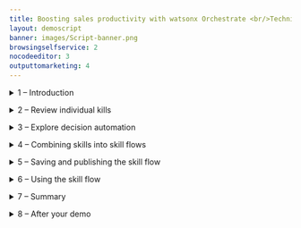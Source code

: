 ```yaml
---
title: Boosting sales productivity with watsonx Orchestrate <br/>Technical Sales Level 3 demo
layout: demoscript
banner: images/Script-banner.png
browsingselfservice: 2
nocodeeditor: 3
outputtomarketing: 4
---
```


<span id="top"></span>


<details markdown="1">

<summary>1 – Introduction</summary>

This demo shows you how to present watsonx Orchestrate’s core capabilities and its value proposition using a business scenario set in an insurance sales office. You’ll see how individual skills are used, take a brief look at decision automation, then implement an upsell process for a hypothetical insurance brokerage by combing skills together into a sequence called a skill flow.

In this hypothetical insurance brokerage, sales agents spend their time across many tasks while constantly context switching between multiple applications to do their jobs. A large part of any successful insurance seller’s time should be spent servicing existing clients, but an important part of being a great sales agent is finding new business and building pipeline.

Prior to watsonx Orchestrate, agents in this insurance office dedicated a few hours per week to sending prospecting emails for upsell and cross-sell opportunities, as well as building pipeline. To do this, a typical insurance seller would:

1.	Search the customer relationship management (CRM) system for customers that meet certain cross-sell criteria.
2.	Determine the best cross-sell products to offer each customer.
3.	Write a customized email from a template.
4.	Send the email to the selected customer.
<br/><img src="images/Script-1.png" width="800" /><br><br/>
Unfortunately, agents in this office are facing several challenges that prevent them from performing at their best:
- Effectively searching their CRM system for sales opportunities is time consuming and requires a lot of skill… skills that not everyone on the team possesses, especially new hires who need to be trained.<br/>
- Matching customer circumstances to the most optimal and competitive products is time consuming and requires expert product knowledge. The information about products, customers, and policies is spread over multiple systems and spreadsheets.<br/>
- Multiple systems and applications are used to perform customer outreach (a CRM search, Outlook, and so on). It takes time to switch between these applications to find the required information. Data is copied and pasted between applications and inevitably errors are made.<br/>
- Multiple systems and applications are used to perform customer outreach (a CRM search, Outlook, and so on). It takes time to switch between these applications to find the required information. Data is copied and pasted between applications and inevitably errors are made.<br/>
- There isn’t time to create a personalized email for each customer. Instead, sellers use templates…but they know that the emails that are produced this way are often ignored by their customers because they are not engaging.<br/>

This demo shows how the prospecting work in this scenario can be done more effectively with watsonx Orchestrate by creating a sequence of skills that perform the multiple steps of the upsell process using a skill flow. A skill flow is a sequence of skills where the inputs and outputs of individual skills are wired together to reduce data entry.

Here is what this demonstration highlights:
- First, data is extracted from a system that leverages a pre-configured search to find customers with recent life events.
- Then, these customers are matched to the most suitable and competitive products by using an AI-infused automation that represents the digitized business knowledge of a product expert.
- Finally, instead of using an email template, a built-in skill that uses the IBM Granite generative AI model is used to create a marketing email. This model is designed for the enterprise and trained on trusted enterprise data, so it can be trusted to produce content suitable for business use cases.

Let’s get started.
 
<br/>

**[Go to top](#top)**

</details>

<span id="spanID"></span>
<details markdown="1">


<summary>2 – Review individual kills </summary>

<br/>


| :--- | :--- |
| **Narration** | IBM watsonx Orchestrate comes with a catalog of out-of-the-box skills, such as Workday, Monday, Outlook, etc. Additional skills can be added to the catalog that work with existing services using OpenAPI or run on IBM Cloud Pak for Business Automation. Let’s begin by opening the catalog.|
| **Action** &nbsp; 2.0.1 | Click the **navigation hamburger** menu icon **(A)**, then select **Skill catalog (B)** from the left menu.<br/><img src="images/Script-2-0-1.png" width="800" />|
| **Action** &nbsp; 2.0.2 | When the **Choose a skill set to view skill catalog** window opens, select the **Personal skills tile (A)**, then click **Go to skill catalog (B)**.<br/><img src="images/Script-2-0-2.png" width="800" />|
| **Narration** | Skills are grouped by application, such as Microsoft Teams or Salesforce. New skills are added to the watsonx Orchestrate catalog with each release. <br/><br/>When an out-of-the-box skill is not available, builders can create new skills from several sources, including: <br/> 1. **Open APIs**: Skills are generated from OpenAPI specifications.<br/> 2. **Embedded Automations**: Decision and workflow skills are created by using the built-in automation builder.<br/> 3. **IBM Cloud Pak for Business Automation/RPA**: Skills are generated for automation services and robotic process automation (RPA) bots. <br/> 4. **Composite skill flows**: Individual skills are combined into a sequence.<br/><br/>OpenAPI is a specification for documenting and standardizing the design and behavior of web APIs. An OpenAPI file provides the detailed outline of how a particular API works, including its operations, endpoints, data types, request and response formats and authentication methods.<br/><br/> Decision automations and skill flows are covered in a later section, but first you’ll see how an individual skill based on an OpenAPI performs a customer search in this fictitious insurance company used at the start of the upsell process.|


| **2.1** | **Customer search** |
| :--- | :--- |
| **Narration** |  The first task in the upsell process is to perform a predefined search against the customer system to find customers that have recent life events. This functionality is provided to users through the **Get a list of customers** skill.<br/><br/>Let’s open the chat window to run this skill.|
| **Action** &nbsp; 2.1.1 | Click the **hamburger navigation** menu icon **(A)** and select **Chat (B)** from the left menu.<br/><img src="images/Script-2-1-1.png" width="800" /> |
| **Action** &nbsp; 2.1.2 | Click the **Skills** menu and select **Personal skills** if not already selected. <br/><img src="images/Script-2-1-2.png" width="800" />|
| **Narration** |In watsonx Orchestrate, skills are organized into apps. Users can click on their app tiles to run the skills they contain, or they can type a phrase to run the skill, such as **Write an upsell email for my customers**.  |
| **Action** &nbsp; 2.1.3 | Click on the tile **Get a list of customers with …** tile to run the skill and fetch customers from the CRM system.<br/><img src="images/Script-2-1-3.png" width="800" /> |
| **Narration** | The results from this skill are shown in a table. All the listed customers have recent life events that could be used for cross-sell and upsell purposes. This skill has used a predefined search against the CRM system and provides an insurance seller with a list of potential upsell opportunities. This took just a few seconds and was done without having to use the CRM system directly or require CRM expertise. This skill is already useful as a standalone skill, but as we will soon see, combining its output with other skills can make it far more useful and powerful.<br/><img src="images/Script-2-1-3-bis.png" width="800" /> |

| **2.2** | **Product upsell automation** |
| :--- | :--- |
| **Narration** | The next skill is the upsell skill. This skill uses an embedded decision automation engine to match customers to upsell and cross-sell offers. <br/><br/>This skill is run by clicking on its corresponding tile or by entering a prompt such as **“upsell”** into the chat window.|
| **Action** &nbsp; 2.2.1 | Enter **“upsell”** into the chat prompt and press **Enter** key **(A)**. Alternatively click on the tile associated with the skill **(B)**. <br/><img src="images/Script-2-2-1.png" width="800" /> |
| **Narration** | To use this skill, the user must enter details about a customer, such as a recent life event, their age, and any current products they have purchased. In this example, just the name is provided so that a default response is returned. |
| **Action** &nbsp; 2.2.2 | Enter a person’s name into the **name** field **(A)**, then click the **Apply** button **(B)**. <br/><img src="images/Script-2-2-2.png" width="800" /> |
| **Narration** | The results from the ‘Product Upsell’ automation are displayed. These results contain a product recommendation for the selected customer and were provided almost instantly. This is another huge time saving for the sales agent; but in addition to the product recommendation the results also contain a prompt that can be used by a foundation model such as IBM Granite, to generate a personalized marketing email. <br/><br/>Just like the customer search skill, the value of this skill is obvious because manual data entry is time consuming and can introduce errors… but watsonx Orchestrate can autofill this information once the skill is part of a skill flow.<br/><img src="images/Script-2-2-2-bis.png" width="800" /> |

| **2.3** | **Email generation** |
| :--- | :--- |
| **Narration** | The last individual skill is **Generate an email**. This skill uses the IBM Granite foundation model to generate an email based on a prompt. <br/><br/>This skill is run by clicking on its corresponding tile or by entering a prompt such as **“generate an email”** into the chat window.|
| **Action** &nbsp; 2.3.1 | Enter **“generate an email”** into the chat prompt and press **Enter** key **(A)**. Alternatively click on the tile associated with the skill **(B)**. <br/><img src="images/Script-2-3-1.png" width="800" />|
| **Action** &nbsp; 2.3.2 | Copy the **prompt** text produced by the **L3_Upsell** skill **(A)** and paste it into the **Input instruction** panel **(B)**, then click **Apply (C)**. <br/><img src="images/Script-2-3-2.png" width="800" /> |
| **Narration** | Content generation will take approximately 30 seconds. IBM watsonx Granite is used to generate the email body. This model is trained on trusted enterprise data, with additional layers of protection, so you can be certain it will not produce harmful or inappropriate content.<br/><img src="images/Script-2-3-2-bis.png" width="800" />|

<br/>

**[Go to top](#top)**

</details>

<span id="spanID"></span>
<details markdown="1">

<summary>3 – Explore decision automation </summary>

<br/>

| :--- | :--- |
| **Narration** |The ‘L3_Upsell’ automation skill represents the digitized knowledge of a product expert and matches customers to upsell and cross-sell offers. It does this using prescriptive AI, where the decision-making process used by an expert has been transformed into a decision model. Within the decision model, the product upsell logic is represented in natural language and decision tables that ensures that the logic remains clear and simple to non-technical users. Furthermore, the no-code tools in watsonx Orchestrate Automation Builder enable non-technical users to create, test and maintain the decision logic to adapt to changing circumstances. <br><br/>Let’s see how this skill’s business logic is managed with watsonx Orchestrates’ Automation Builder.|
| **Action** &nbsp; 3.1 | Click the **hamburger navigation** menu icon **(A)**, then select **Automations (B)** from the left menu.<br/><img src="images/Script-3-1.png" width="800" />|
| **Action** &nbsp; 3.2 | Enter the unique reference **“XXddmmyy”** that corresponds to your decision model in the **search** field **(A)** and press **Enter**, then click on the tile that corresponds to your automation **(B)**.<br/><img src="images/Script-3-2.png" width="800" /> |
| **Narration** | This decision model shows the structure of the decision-making process. Data feeding the model is shown at the bottom of the diagram and represented by the green input nodes. In this example, the input data is the customer record and the recent change. This data passes through intermediate decision nodes that incrementally infer new information by using business rules. The output decision node is shown with a dark blue line and produces the decision result. <br/><br/>In this example, the decision model determines the best product for the selected customer and produces a GenAI prompt along with some tuning parameters so that a generative AI model can create a marketing outreach email. <br/><br/>The decision nodes contain the business rules that perform the logic to build the prompt. The ‘Initial Instruction’ node uses the customer’s name to form the instructions that are passed to the generative model such as ‘You are an insurance salesman, write a marketing email for your customer John Collins’. The Product Recommendation node determines the most appropriate product to recommend to the customer based on their age, recent life events and existing products they hold.<br/><br/>The output from these intermediate decision nodes is brought together in the top node called **Upsell prompt**. This node produces the final output from the decision model based on the intermediate results.<br/><img src="images/Script-3-2-bis.png" width="800" /> <br/><br/>Let’s take a closer look at the product recommendation logic.|
| **Action** &nbsp; 3.3 | Click the **Product recommendation** node **(A)** then select the **Logic** tab **(B)** in the **Product recommendation** section that appears on the right.<br/><img src="images/Script-3-3.png" width="800" /> |
| **Narration** | The rules that are applied in this decision node are shown on the right of this screen. Note how there is a decision table called **Product recommendation**. This table houses the main logic, a business rule to check for duplicate recommendations for products already held, and a default rule that will apply if no other product recommendations can be made.<br/><br/>Let’s take a closer look at the product recommendation decision table.|
| **Action** &nbsp; 3.4 | Click the **Product recommendation** decision table.<br/><img src="images/Script-3-4.png" width="800" /> |
| **Narration** | Decision tables are useful when many rules will share the same structure and it is helpful to view them together. In this example, every row in the table represents a rule that reasons over the customers recent change, along with their age, to determine a product recommendation. In this example, the recent change and customer age are both used as condition columns and shown on the left. The column on the right is the action column and provides the product recommendation. <br/><br/>Decision tables can contain more condition columns and multiple action columns to represent complex logic, but the logic will remain clear and maintainable. Many decision tables can work together to implement very complex logic, whilst keeping the logic clear and readable to non-technical users. <br/><br/>IBM watsonx Orchestrate’s Automation builder also includes a preview capability to test the results produced by the decision model. Clicking the Play icon in the top-right corner opens the preview window.|
| **Action** &nbsp; 3.5 | Click the **Play** icon in the top-right corner of the screen. <br/><img src="images/Script-3-5.png" width="800" />|
| **Narration** | Run a test scenario. |
| **Action** &nbsp; 3.6 | Click the **Preview** button. <br/><img src="images/Script-3-6.png" width="800" />|
| **Narration** | The rules are run, and the results are displayed. At the top is the final output, but below this we can also see all the intermediate results as the data passed through the decision model. By clicking the show more link, we can expand the final output and see the complete information returned from the decision. This contains the product recommendation, the GenAI prompt and the min/max tokens that control the content length. |
| **Action** &nbsp; 3.7 | Click the **Show more** button. <br/><img src="images/Script-3-7.png" width="800" />|
| **Narration** | Many test scenarios can be created, these are run by selecting them and pressing preview. |
| **Action** &nbsp; 3.8 | Click the drop-down arrow **(A)** in the **Test data** section and select another scenario, then click the **Preview** button **(B)**.<br/><img src="images/Script-3-8.png" width="800" /> |
| **Narration** | Once the business logic is ready, it is deployed as a skill that can be invoked from the chat window directly, or it can be combined with other skills in a skill flow. |

<br/>

**[Go to top](#top)**

</details>

<span id="spanID"></span>
<details markdown="1">

<summary>4 – Combining skills into skill flows </summary>

<br/>


| :--- | :--- |
| **Narration** | Individual skills can be useful when used in isolation, but greater value can be unlocked when they are combined into skill flows.  |
| **Action** &nbsp; 4.1 | Click the **hamburger navigation** menu icon **(A)** and select **Skills and apps (B)** from the left menu.<br/><img src="images/Script-4-1.png" width="800" /> |
| **Narration** | IBM watsonx Orchestrate provides access to a broad range of skills that help users perform their daily tasks. It comes with a collection of out-of-the-box, ready-to-use skills that range from working with productivity tools to providing deep analytical insights. <br/><br/>IBM watsonx Orchestrate developers, called ‘Builders,’ can create customized skills like the customer search and product upsell skills described earlier. As individual skills they are useful on their own, but combining them together can save an insurance sellers time, avoid errors, and produce better results. <br/><br/>Skill flows connect multiple skills together by using a low-code flow editor. In this example, a skill flow is created to combine the customer search skill with the product upsell decision and then generate a marketing email for a selected customer. |
| **Action** &nbsp; 4.2 | Click on **Add skills (A)**, then select **Create a skill flow (B)**.<br/><img src="images/Script-4-2.png" width="800" /> |
| **Narration** |The skill flow requires a unique name. |
| **Action** &nbsp; 4.3 | Click the **Pencil** icon **(A)** and when the **Edit Skill flow details** section opens on the right, enter a name for the skill flow using the template Upsell **XXddmmyy (B)**. Now click the **Save** button **(C)**. <br/><img src="images/Script-4-3.png" width="800" />|
| **Action** &nbsp; 4.4 | Click the **+** icon. <br/><img src="images/Script-4-4.png" width="800" /><inline-notification text=" You are using a shared demo tenant. Use the unique reference added to your skill names to find them in the catalog. It’s a good idea to keep this reference in your clipboard history so it can be pasted into the skill search panel."></inline-notification> |
| **Narration** | On demo tenants a unique reference is used to locate the demo skills in the catalog. (This is only necessary on demo tenants, ordinarily these skills would be found by using just their name.) |
| **Action** &nbsp; 4.5 | Enter the unique reference for your skills (**XXddmmyy**) into the **filter** panel and press **Enter** to filter the results.<br/><img src="images/Script-4-5.png" width="800" /> |
| **Narration** | The first skill we need performs a customer search and it’s contained in the **CRM** tile. <br/><br/> <inline-notification text="This skill collection contains one skills; <strong>Get Customers with recent life events …</strong> that performs the customer search."></inline-notification> |
| **Action** &nbsp; 4.6 | Click the **CRM** tile. <br/><img src="images/Script-4-6.png" width="800" /><br/><br/> <inline-notification text="This skill collection contains one skills; Get Customers with recent life events … that performs the customer search."></inline-notification>|
| **Action** &nbsp; 4.7 | Click **Add Skill** within the **Get Customers with recent life events …** tile.<br/><img src="images/Script-4-7.png" width="800" />|
| **Narration** | Add the next skill by clicking the **Plus** icon again, searching with the unique reference, then adding the skill. |
| **Action** &nbsp; 4.8 | Click the **+** icon to the left of the end node.<br/><img src="images/Script-4-8.png" width="800" /> |
| **Action** &nbsp; 4.9 | Enter the unique identifier for your skills (**XXddmmyy**) and press **Enter** to filter the results. <br/><img src="images/Script-4-9.png" width="800" />|
| **Action** &nbsp; 4.10| Click on the **L3_Upsell** tile with the unique reference you used.<br/><img src="images/Script-4-10.png" width="800" /> |
| **Action** &nbsp; 4.11 | On the **L3_Upsell_XXddmmyy** tile, click **Add skill**.<br/><img src="images/Script-4-11.png" width="800" /> |
| **Narration** |Add the third skill by clicking the **Plus** icon again. |
| **Action** &nbsp; 4.12 | Click the **+** icon to the left of the end node.<br/><img src="images/Script-4-12.png" width="800" /> |
| **Action** &nbsp; 4.13 | Enter **“watsonx”** into the **Search** field and press **Enter** to filter the results.<br/><img src="images/Script-4-13.png" width="800" />|
| **Action** &nbsp; 4.14| Click the **watsonx.ai** collection tile.<br/><img src="images/Script-4-14.png" width="800" /> |
| **Action** &nbsp; 4.15 | Click **Add Skill** within the **Generate an email** tile.<br/><img src="images/Script-4-15.png" width="800" /> |
| **Narration** |In this demo, an input form is used instead of one of the built-in email skills. This is done to avoid some additional setup, but from the user’s perspective the results are the same. The input form contains the same fields as the built-in email skill and allow us to map the various skill outputs together to build the final output. |
| **Action** &nbsp; 4.16 | Click the + icon to the left of the end node.<br/><img src="images/Script-4-16.png" width="800" />|
| **Action** &nbsp; 4.17 | Type **“forms”** and press **Enter** to filter the results **(A)**, click **Custom forms (B)**.<br/><img src="images/Script-4-17.png" width="800" /> |
| **Action** &nbsp; 4.18 | Click **Add skill** within the **Input form** tile.<br/><img src="images/Script-4-18.png" width="800" /><br/><br/><inline-notification text="Your skill flow should now resemble the following example and have four skills."></inline-notification><br/><img src="images/Script-4-18-bis.png" width="800" />|
| **Narration** | Each skill can have one or more inputs and outputs. The skill flow editor allows builders to easily map the output from one skill into another. The first skill in this skill flow (**Get a list of customers with recent life events**) doesn’t require any configuration. But, the **L3_Upsell** skill needs to be configured to map the output from the **Get a list of customers** skill into its appropriate inputs. |
| **Action** &nbsp; 4.19 | Configure the input form for **L3_Upsell_XXddmmyy** skill by performing the following steps: <br/>A. Select the **L3_Upsell_XXddmmyy** tile.<br/>B. Click **Input** to select the input form.<br/>C. Turn on the **Hide this input form from the user** option.<br/><img src="images/Script-4-19.png" width="800" />|
| **Narration** | Now the data can be mapped, starting with the customer’s age. |
| **Action** &nbsp; 4.20 | Map the customer age input field of the skill by performing the following steps:<br/>A. Click the field **theCustomer.age**.<br/>B. Select **Get a list of customers with recent life events** from the available mappings.<br/><img src="images/Script-4-20.png" width="800" />|
| **Action** &nbsp; 4.21 | Scroll down and select **age**.<br/><img src="images/Script-4-21.png" width="800" /> |
| **Narration** |Mapping data can be done manually, but in some cases it’s easier to let the skill flow editor generate mapping suggestions for you. |
| **Action** &nbsp; 4.22 | Click **Generate mapping suggestions**.<br/><img src="images/Script-4-22.png" width="800" />|
| **Narration** | Not all mappings can be generated. Later in the skill flow there will be multiple options, and as such, manual mapping will be required.  |
| **Action** &nbsp; 4.23 | Map the remaining field. Scroll down and click **theCustomer.listOfCurrentProducts (A)**, then select **Get a list of customers with recent life events (B)**. <br/><img src="images/Script-4-23.png" width="800" />|
| **Action** &nbsp; 4.24 | Select **current_products** from the list of available mappings.<br/><img src="images/Script-4-24.png" width="800" />|
| **Narration** | The for the L3_Upsell skill output form requires no configuration, but typically this output would be hidden as the user doesn’t need to see or edit the results. It will be left visible in this demo so that when the skill flow runs the output will be available for review.<br/><br/>The **Generate an email** skill creates the email body from the prompt received from the **L3_Upsell** decision skill.  |
| **Action** &nbsp; 4.25 | Configure the input form for **Generate an email** by performing the following steps: <br/>A. Select the **Generate an email** tile in the skill flow.<br/>B. Select the **Input** tab.<br/><img src="images/Script-4-25.png" width="800" />|
| **Action** &nbsp; 4.26 | Map the **Input instruction** field by performing the following steps:<br/>A. Click on the **Input instruction** field.<br/>B. From **Available Mappings Skills** select the **L3_Upsell_XXddmmyy** skill.<br/><img src="images/Script-4-26.png" width="800" /><br/><br/>C. Select **prompt**.<br/><img src="images/Script-4-26-bis.png" width="800" />|
| **Narration** | The **Generate an email** output form can be hidden as the output will be available to view in the next skill. |
| **Action** &nbsp; 4.27 | Configure the **Generate an email** output form by performing the following steps: <br/>A. Click the **Generate an email** tile.<br/>B. Select the **Output** tab to select the output form.<br/>C. Turn on the **Hide this input form from the user** option.<br/><img src="images/Script-4-27.png" width="800" />|
| **Narration** | Following email content generation, an input form will be used to display the output and allow the sales agent to check the output for accuracy. The agent can also make any modifications before the response is sent to their customer. <br/><br/>The form is built by repeatedly adding input fields. |
| **Action** &nbsp; 4.28| Configure the input form by performing the following steps: <br/>A. Select the **Input form** tile from the skill flow at the top of the screen.<br/>B. Enter a title for the form in the **Form title** field, for example **“Send email”**.<br/><img src="images/Script-4-28.png" width="800" />|
| **Narration** |The form is built by repeatedly adding input fields. |
| **Action** &nbsp; 4.29|Add a field to the form by performing the following steps: <br/> A. Click **Add input field**.<br/>B. Select the **Single line text** radio button under the **Add input field** section that appears on the right side of the screen.><br/>C. Click the **Next** button.<br/><img src="images/Script-4-29.png" width="800" />|
| **Narration** |The new input field will receive the email address of the selected customer. |
| **Action** &nbsp; 4.30| A. Enter the value **“To”** into the **Display text** field in the **Add input field** section on the right side of the screen.<br/>B. Click the **Apply** button.<br/><img src="images/Script-4-30.png" width="800" />|
| **Narration** |The subject field can now be added to the form by repeating the same steps. |
| **Action** &nbsp; 4.31| A. Repeat steps **4.29 and 4.30** to create a **Subject** field.|
| **Narration** |Next, a field for the email body is added to the form. |
| **Action** &nbsp; 4.32|Add a field to the form by performing the following steps: <br/>A. Click **Add input field**.<br/>B.  Select the Paragraph text radio button in the **Add input field** section on the right side of the screen.<br/>C. Click the **Next** button.<br/><img src="images/Script-4-32.png" width="800" />|
| **Narration** |This input field will receive the email body generated by watsonx.ai.|
 **Action** &nbsp; 4.33| Label the input field by performing the following steps: <br/> A.   Enter the value **“Email body”** into the **Display text** field.<br/>B. Click the **Apply** button.<br/><img src="images/Script-4-33.png" width="800" /><br/><br/> <inline-notification text="Your form should now resemble the example below with <strong>To, Subject</strong> and <strong>Email body</strong> fields."></inline-notification><br/><img src="images/Script-4-33-bis.png" width="800" />|
| **Narration** | To complete the form the mappings must be added. |
| **Action** &nbsp; 4.34 | Configure the mappings for the input form by performing the following steps:<br/>A. Click the **To** field.<br/>B. From **Available Mappings**, select **Get a list of customers with recent life events XXddmmyy**.<br/><img src="images/Script-4-34.png" width="800" /><br/><br/>C. Select the **email** mapping.<br/><img src="images/Script-4-34-bis.png" width="800" />|
| **Narration** | A default value will be used to populate the **Subject** field. |
| **Action** &nbsp; 4.35 | Provide a default value for the **Subject** field by performing the following steps:<br/>A. Hover over the **Subject** field and click the corresponding **Pencil** icon when it appears.<br/><img src="images/Script-4-35.png" width="800" /><br/><br/>B. Under **Subject**, enter a default value, **“Your insurance”**.<br/><img src="images/Script-4-35-bis.png" width="800" />|
| **Narration** | The text produced from the Generate an email skill will be used to populate the **Email body** field.|
| **Action** &nbsp; 4.36 | Map the value for the Email body by performing the following steps:><br/>A. Scroll down and click on the **Email body** field.<br/>B. In the **Available mappings** section, select **Generate an email**.<br/><img src="images/Script-4-36.png" width="800" /><br/><br/>C. Select **generated_text**.<br/><img src="images/Script-4-36-bis.png" width="800" />|
| **Narration** | This completes the skill flow creation. In the next section, you will save this skill flow and then publish it, so it is available for use by any seller at the insurance company.  |


**[Go to top](#top)**

</details>

<span id="spanID"></span>
<details markdown="1">

<summary>5 – Saving and publishing the skill flow </summary>

<br/>

| :--- | :--- |
| **Narration** | Before the new skill flow can be used, it must be enhanced and published. Enhancement allows you to fine-tune how the skill is presented and train the conversational interface to recognize when the skill should be used. |
| **Action** &nbsp; 5.1 | A. Scroll to the top of the page and click on the **Actions** button drop down.<br/>B. Select **Save** or **Save as draft**. <br/><img src="images/Script-5-1.png" width="800" /> |
| **Narration** | Publication of the skill flow into the skill catalog is done using the **Enhance** window. |
| **Action** &nbsp; 5.2 | Open the Enhance window by performing the following steps:<br/>A. Click the **Actions** button drop down.<br/>B. Select **Enhance**.  <br/><img src="images/Script-5-2.png" width="800" /> |
| **Narration** | Using the **Enhance** window, phrases are entered that are used to train the conversational interface to recognize when the skill should be used. Multiple phrases can be entered to train the conversational interface. In a real project, several alternative phrases would be used to train the AI to ensure the skill is activated.  |
| **Action** &nbsp; 5.3 | Enter a training phrase by performing the following steps:><br/>A. Select the **Phrases** tab. <br/><img src="images/Script-5-3.png" width="800" /><br/><br/>B. Enter a phrase to trigger the skill flow, for example: **“write an upsell email to my customers”**, then click **Publish (C)**. <br/><img src="images/Script-5-3-bis.png" width="800" /> |
| **Narration** | Before the skill flow can be run, it must be added from the catalog into your personal skill set. |
| **Action** &nbsp; 5.4 | Click the **hamburger navigation** menu icon **(A)** and click **Skills catalog (B)** from the left menu. <br/><img src="images/Script-5-4.png" width="800" /> |
| **Narration** | The unique reference used to name the skill flow can be used to find it in the skill catalog. |
| **Action** &nbsp; 5.5 | Find the skill flow by performing the following steps:<br>A. Enter your unique skill reference (**XXddmmyy**) in the **Search** panel and press **Enter**.<br/>B. Click the **Skill flows** tile in the **Apps** section.<br/><img src="images/Script-5-5.png" width="800" />|
| **Narration** | When the catalog entry for skill flows is displayed, the unique reference can be used again.|
| **Action** &nbsp; 5.6 | Add the skill flow by performing the following steps:<br/>A. Enter your unique skill reference (**XXddmmyy**) in the **Search** panel again and press **Enter**.<br/>B. Click **Add skill**.<br/><img src="images/Script-5-6.png" width="800" />|
| **Narration** | The skill flow has been added to the personal skills collection and should be available in the main chat window.|
| **Action** &nbsp; 5.7 | Return to the Chat window by performing the following steps:><br/>A. Click the **hamburger navigation** menu icon from the left menu.<br/>B. Select **Chat**.<br/><img src="images/Script-5-7.png" width="800" /><br/><br/>C. Confirm that a tile representing your skill flow has been added <br/><img src="images/Script-5-7-bis.png" width="800" /><br/><inline-notification text="If you have created more than one skill flow, the new skill flow will be grouped with other skill flows in a parent Skill Flow tile."></inline-notification> |

<br/>

**[Go to top](#top)**

</details>

<span id="spanID"></span>
<details markdown="1">

<summary>6 – Using the skill flow </summary>

<br/>

| :--- | :--- |
| **Narration** | Before you run the new skill flow let’s summarize what you’ve seen so far:<br/>- Individual skills performing useful but isolated functions, such as customer search and product upsell.<br/>- A brief look into decision automation, and how business logic can be represented with a decision model. <br/>- Implemented a simple workflow using skill flows to connect skills together.<br/><br/>The skill flow is complete and published for sales agents to use.  Now let’s assume the persona of an insurance seller to see how the upsell process has been transformed with watsonx Orchestrate.|
| **Action** &nbsp; 6.1 |Open the Chat window (if not already open) by clicking the **hamburger navigation** menu icon **(A)** and select **Chat (B)** from the left menu. <br/><img src="images/Script-6-1.png" width="800" /> |
| **Action** &nbsp; 6.2 | Perform the following steps:<br/>A. Type the command **“write an upsell email to my customers”**.<br/>B. Click the **Send** arrow.<br/><br/> <inline-notification text="You can also click the skill tile that corresponds to the skill flow you created to invoke this skill."></inline-notification><br/><img src="images/Script-6-2.png" width="800" />|
| **Narration** | IBM watsonx Orchestrate runs the skill flow, retrieving a list of customers with recent life events. The retrieved customer data is neatly displayed in a table within the chat interface.<br/><br/>The agent reviews the list of customers and pursues a cross-sell opportunity with **Janet Thomas**, who has recently turned 64, as depicted in the **Recent Change** field.|
| **Action** &nbsp; 6.3 | Select the radio button associated with **Janet Thomas (A)** from the table.<br/><img src="images/Script-6-3.png" width="800" /> |
| **Narration** | Next, the agent needs to determine which products to recommend for Janet based on her circumstances and recent life event.<br/><br/>The customer details from the CRM system are automatically submitted into watsonx Orchestrate’s built-in decision engine and the upsell recommendations are displayed. Behind the scenes, the decision engine applies business logic that considers many different attributes specific to this customer (Janet Thomas), such as age, life event, and current coverage to determine the best product that the insurance agent should suggest to this customer.|
| **Action** &nbsp; 6.4 | Click the **Apply** button. <br/><img src="images/Script-6-4.png" width="800" />|
| **Action** &nbsp; 6.5 | Two skills have run in quick succession, scroll back so that the upsell decision output is displayed.<br/><img src="images/Script-6-5.png" width="800" /> |
| **Narration** | In this case, the decision engine recommended the **Silver Travel Insurance Plan**, and based on this, it has also created a prompt for a generative AI model to create the marketing upsell email. |
| **Action** &nbsp; 6.6 | Review the prompt then scroll to the bottom of the chat window to review the input for the generative AI model.<br/><img src="images/Script-6-6.png" width="800" />|
| **Action** &nbsp; 6.7 |Perform the following steps:<br/><br/>A. Review the prompt created for the customer (**Janet Thomas**).<br/>B. Click the **Apply** button.<br/><img src="images/Script-6-7.png" width="800" />|
| **Narration** | The response created for the customer (Janet Thomas) is returned and displayed. The customer email address, subject and email body are pre-filled, allowing the user to review the generated content for accuracy and add any further information to ensure the proposal is relevant to the customer. |
| **Action** &nbsp; 6.8 | Review the generated email. <br/><img src="images/Script-6-8.png" width="800" />|


<br/>

**[Go to top](#top)**

</details>

<span id="spanID"></span>
<details markdown="1">

<summary>7 – Summary </summary>

<br/>

Using an upsell/cross-sell example, this lab showed how watsonx Orchestrate provides a conversational interface for insurance sales agents to perform daily repetitive tasks and reduce the time it takes to complete common business tasks, such as searching through CRM reports for sales opportunities.

A pre-configured CRM search saved time and helped agents find upsell opportunities. Product expertise was used to create a watsonx Orchestrate automation that provides optimal product recommendations based on client circumstances. It then combined these recommendations with client details into a prompt that was submitted into an IBM generative AI model. The result was a client proposal derived from accurate client data, expert product knowledge and a trusted foundation model trained on enterprise data, ready for the agent for review.

By providing a catalog of skills, watsonx Orchestrate eliminated the need for this insurance agent to manually move data and context switch between different back-end applications. IBM watsonx Orchestrate streamlined this agent’s work by sequencing a series of skills within a skill flow, boosting their productivity, reducing errors, and enabling them to focus on higher value work.



<br/>

**[Go to top](#top)**

</details>

<span id="spanID"></span>
<details markdown="1">

<summary>8 – After your demo </summary>

<br/>

The watsonx Orchestrate environment used for the demo is shared by many users. After completing your demo, it is important to take a few minutes to remove any skills or automations you created during the demo. 
1. Click the **hamburger navigation** menu icon **(A)**, then click on **Skills and apps (B)** from the left menu.<br/><img src="images/Script-8-1.png" width="800" /><br/><br/>
2. Select **Skills (A)**, enter your unique reference, then press **Enter (B)**. After completing this demo there should be three skills. Click the ellipsis (three vertical dots) in the right-hand column for each skill **(C)** and select **Delete this skill (D)**. Take care to ensure you are only deleting your skills.<br/><img src="images/Script-8-2.png" width="800" /><br/><br/>
3. Click the **hamburger navigation** menu icon **(A)**, then click on **Automations (B)** from the left menu.<br/><img src="images/Script-8-3.png" width="800" /><br/><br/>
4. Enter your skill reference in the search panel and press **Enter (A)**. Click the ellipsis (three vertical dots) **(B)** and select **Delete (C)**.<br/><img src="images/Script-8-4.png" width="800" />

<br/>

**[Go to top](#top)**

</details>
